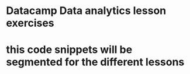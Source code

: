# Datacamp Data analytics lesson exercises
# this code snippets will be segmented for the different lessons